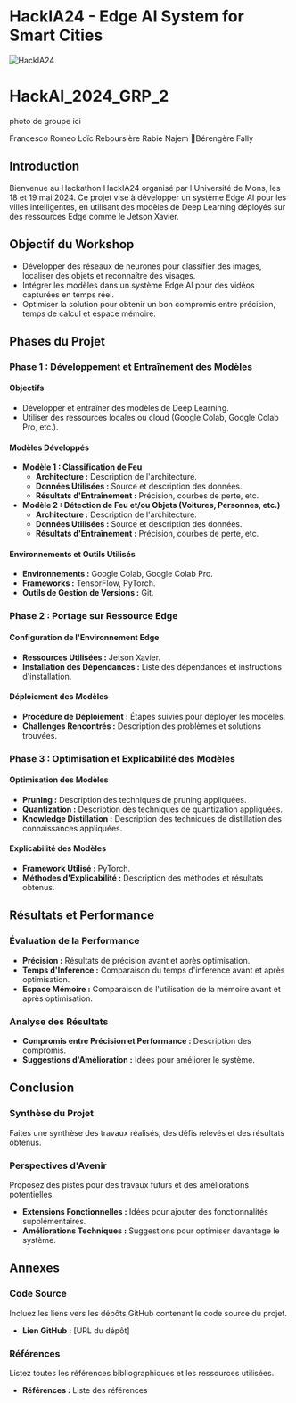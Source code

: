# HackIA24 - Edge AI System for Smart Cities

![HackIA24](https://github.com/loicreboursiere/HackAI_2024_GRP_2/assets/170175731/b42a54a4-1f99-4fb1-ace2-ce26acee932c)


# HackAI_2024_GRP_2

photo de groupe ici

Francesco Romeo
Loïc Reboursière
Rabie Najem
:woman:Bérengère Fally


## Introduction
Bienvenue au Hackathon HackIA24 organisé par l'Université de Mons, les 18 et 19 mai 2024. Ce projet vise à développer un système Edge AI pour les villes intelligentes, en utilisant des modèles de Deep Learning déployés sur des ressources Edge comme le Jetson Xavier.

## Objectif du Workshop
- Développer des réseaux de neurones pour classifier des images, localiser des objets et reconnaître des visages.
- Intégrer les modèles dans un système Edge AI pour des vidéos capturées en temps réel.
- Optimiser la solution pour obtenir un bon compromis entre précision, temps de calcul et espace mémoire.

## Phases du Projet

### Phase 1 : Développement et Entraînement des Modèles
#### Objectifs
- Développer et entraîner des modèles de Deep Learning.
- Utiliser des ressources locales ou cloud (Google Colab, Google Colab Pro, etc.).

#### Modèles Développés
- **Modèle 1 : Classification de Feu**
  - **Architecture :** Description de l'architecture.
  - **Données Utilisées :** Source et description des données.
  - **Résultats d'Entraînement :** Précision, courbes de perte, etc.
- **Modèle 2 : Détection de Feu et/ou Objets (Voitures, Personnes, etc.)**
  - **Architecture :** Description de l'architecture.
  - **Données Utilisées :** Source et description des données.
  - **Résultats d'Entraînement :** Précision, courbes de perte, etc.

#### Environnements et Outils Utilisés
- **Environnements :** Google Colab, Google Colab Pro.
- **Frameworks :** TensorFlow, PyTorch.
- **Outils de Gestion de Versions :** Git.

### Phase 2 : Portage sur Ressource Edge
#### Configuration de l'Environnement Edge
- **Ressources Utilisées :** Jetson Xavier.
- **Installation des Dépendances :** Liste des dépendances et instructions d'installation.

#### Déploiement des Modèles
- **Procédure de Déploiement :** Étapes suivies pour déployer les modèles.
- **Challenges Rencontrés :** Description des problèmes et solutions trouvées.

### Phase 3 : Optimisation et Explicabilité des Modèles
#### Optimisation des Modèles
- **Pruning :** Description des techniques de pruning appliquées.
- **Quantization :** Description des techniques de quantization appliquées.
- **Knowledge Distillation :** Description des techniques de distillation des connaissances appliquées.

#### Explicabilité des Modèles
- **Framework Utilisé :** PyTorch.
- **Méthodes d'Explicabilité :** Description des méthodes et résultats obtenus.

## Résultats et Performance
### Évaluation de la Performance
- **Précision :** Résultats de précision avant et après optimisation.
- **Temps d'Inference :** Comparaison du temps d'inference avant et après optimisation.
- **Espace Mémoire :** Comparaison de l'utilisation de la mémoire avant et après optimisation.

### Analyse des Résultats
- **Compromis entre Précision et Performance :** Description des compromis.
- **Suggestions d'Amélioration :** Idées pour améliorer le système.

## Conclusion
### Synthèse du Projet
Faites une synthèse des travaux réalisés, des défis relevés et des résultats obtenus.

### Perspectives d'Avenir
Proposez des pistes pour des travaux futurs et des améliorations potentielles.
- **Extensions Fonctionnelles :** Idées pour ajouter des fonctionnalités supplémentaires.
- **Améliorations Techniques :** Suggestions pour optimiser davantage le système.

## Annexes
### Code Source
Incluez les liens vers les dépôts GitHub contenant le code source du projet.
- **Lien GitHub :** [URL du dépôt]

### Références
Listez toutes les références bibliographiques et les ressources utilisées.
- **Références :** Liste des références


